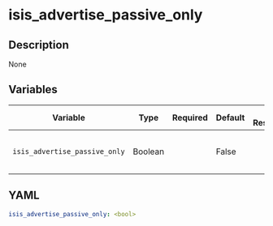 # isis_advertise_passive_only

## Description

None

## Variables

| Variable | Type | Required | Default | Value Restrictions | Description |
| -------- | ---- | -------- | ------- | ------------------ | ----------- |
| <code>isis_advertise_passive_only</code>| Boolean |  | False |  | ISIS Advertise Passive Only |

## YAML

```yaml
isis_advertise_passive_only: <bool>
```